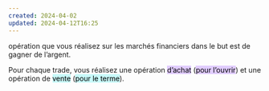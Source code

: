 ```yaml
---
created: 2024-04-02
updated: 2024-04-12T16:25
---
```

opération que vous réalisez sur les marchés financiers dans le but est de gagner de l’argent. 

Pour chaque trade, 
vous réalisez 
une opération <mark style="background: #D2B3FFA6;">d’achat</mark> (<mark style="background: #D2B3FFA6;">pour l’ouvrir</mark>)
et une opération de <mark style="background: #ABF7F7A6;">vente</mark> (<mark style="background: #ABF7F7A6;">pour le terme</mark>).